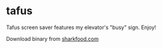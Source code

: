# tafus
Tafus screen saver features my elevator's "busy" sign.
Enjoy!

Download binary from [sharkfood.com](http://sharkfood.com/content/Developers/content/Tafus/ "Tafus")
